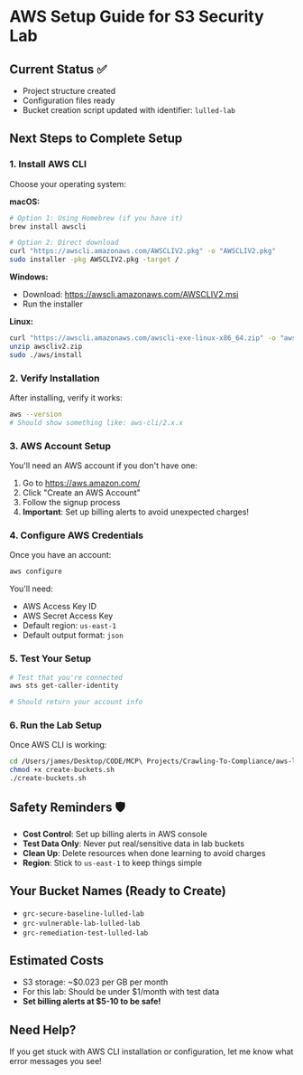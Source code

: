 # AWS Setup Guide for S3 Security Lab

## Current Status ✅
- Project structure created
- Configuration files ready  
- Bucket creation script updated with identifier: `lulled-lab`

## Next Steps to Complete Setup

### 1. Install AWS CLI
Choose your operating system:

**macOS:**
```bash
# Option 1: Using Homebrew (if you have it)
brew install awscli

# Option 2: Direct download
curl "https://awscli.amazonaws.com/AWSCLIV2.pkg" -o "AWSCLIV2.pkg"
sudo installer -pkg AWSCLIV2.pkg -target /
```

**Windows:**
- Download: https://awscli.amazonaws.com/AWSCLIV2.msi
- Run the installer

**Linux:**
```bash
curl "https://awscli.amazonaws.com/awscli-exe-linux-x86_64.zip" -o "awscliv2.zip"
unzip awscliv2.zip
sudo ./aws/install
```

### 2. Verify Installation
After installing, verify it works:
```bash
aws --version
# Should show something like: aws-cli/2.x.x
```

### 3. AWS Account Setup
You'll need an AWS account if you don't have one:
1. Go to https://aws.amazon.com/
2. Click "Create an AWS Account"
3. Follow the signup process
4. **Important**: Set up billing alerts to avoid unexpected charges!

### 4. Configure AWS Credentials
Once you have an account:
```bash
aws configure
```
You'll need:
- AWS Access Key ID
- AWS Secret Access Key  
- Default region: `us-east-1`
- Default output format: `json`

### 5. Test Your Setup
```bash
# Test that you're connected
aws sts get-caller-identity

# Should return your account info
```

### 6. Run the Lab Setup
Once AWS CLI is working:
```bash
cd /Users/james/Desktop/CODE/MCP\ Projects/Crawling-To-Compliance/aws-labs/s3-security/scripts
chmod +x create-buckets.sh
./create-buckets.sh
```

## Safety Reminders 🛡️
- **Cost Control**: Set up billing alerts in AWS console
- **Test Data Only**: Never put real/sensitive data in lab buckets
- **Clean Up**: Delete resources when done learning to avoid charges
- **Region**: Stick to `us-east-1` to keep things simple

## Your Bucket Names (Ready to Create)
- `grc-secure-baseline-lulled-lab`
- `grc-vulnerable-lab-lulled-lab`  
- `grc-remediation-test-lulled-lab`

## Estimated Costs
- S3 storage: ~$0.023 per GB per month
- For this lab: Should be under $1/month with test data
- **Set billing alerts at $5-10 to be safe!**

## Need Help?
If you get stuck with AWS CLI installation or configuration, let me know what error messages you see!